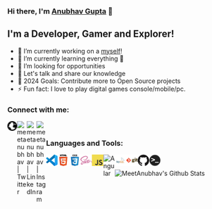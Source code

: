 ### Hi there, I'm [Anubhav Gupta][website] 👋

## I'm a Developer, Gamer and Explorer!
- 🔭 I’m currently working on a [myself][website]!
- 🌱 I’m currently learning everything 🤣
- 👯 I’m looking for opportunities
- 💬 Let's talk and share our knowledge
- 🥅 2024 Goals: Contribute more to Open Source projects
- ⚡ Fun fact: I love to play digital games console/mobile/pc.

### Connect with me:

[<img align="left" alt="meetanubhav.com" width="22px" src="https://raw.githubusercontent.com/iconic/open-iconic/master/svg/globe.svg" />][website]
[<img align="left" alt="meetanubhav | Twitter" width="22px" src="https://cdn.jsdelivr.net/npm/simple-icons@v3/icons/twitter.svg" />][twitter]
[<img align="left" alt="meetanubhav | LinkedIn" width="22px" src="https://cdn.jsdelivr.net/npm/simple-icons@v3/icons/linkedin.svg" />][linkedin]
[<img align="left" alt="meetanubhav | Instagram" width="22px" src="https://cdn.jsdelivr.net/npm/simple-icons@v3/icons/instagram.svg" />][instagram]

<br />

### Languages and Tools:

<img align="left" alt="Visual Studio Code" width="26px" src="https://raw.githubusercontent.com/github/explore/80688e429a7d4ef2fca1e82350fe8e3517d3494d/topics/visual-studio-code/visual-studio-code.png" />
<img align="left" alt="HTML5" width="26px" src="https://raw.githubusercontent.com/github/explore/80688e429a7d4ef2fca1e82350fe8e3517d3494d/topics/html/html.png" />
<img align="left" alt="CSS3" width="26px" src="https://raw.githubusercontent.com/github/explore/80688e429a7d4ef2fca1e82350fe8e3517d3494d/topics/css/css.png" />
<img align="left" alt="Sass" width="26px" src="https://raw.githubusercontent.com/github/explore/80688e429a7d4ef2fca1e82350fe8e3517d3494d/topics/sass/sass.png" />
<img align="left" alt="JavaScript" width="26px" src="https://raw.githubusercontent.com/github/explore/80688e429a7d4ef2fca1e82350fe8e3517d3494d/topics/javascript/javascript.png" />
<img align="left" alt="Angular" width="26px" src="https://github.com/angular/angular/blob/master/aio/src/assets/images/logos/angular/angular.png" />
<img align="left" alt="MySQL" width="26px" src="https://raw.githubusercontent.com/github/explore/80688e429a7d4ef2fca1e82350fe8e3517d3494d/topics/mysql/mysql.png" />
<img align="left" alt="Git" width="26px" src="https://raw.githubusercontent.com/github/explore/80688e429a7d4ef2fca1e82350fe8e3517d3494d/topics/git/git.png" />
<img align="left" alt="GitHub" width="26px" src="https://raw.githubusercontent.com/github/explore/78df643247d429f6cc873026c0622819ad797942/topics/github/github.png" />
<img align="left" alt="HTML5" width="26px" src="https://raw.githubusercontent.com/github/explore/80688e429a7d4ef2fca1e82350fe8e3517d3494d/topics/terminal/terminal.png" />

<br />
<br />

<img align="left" alt="MeetAnubhav's Github Stats" src="https://github-readme-stats.vercel.app/api?username=meetanubhav&show_icons=true&hide_border=true&theme=synthwave" />

[website]: https://meetanubhav.github.io/
[twitter]: https://twitter.com/imanubhavgupta
[instagram]: https://instagram.com/meetanubhav
[linkedin]: https://www.linkedin.com/in/meetanubhav
